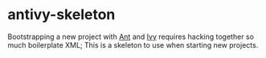 antivy-skeleton
===============

Bootstrapping a new project with [Ant](http://ant.apache.org) and [Ivy](http://ant.apache.org/ivy) requires hacking together so much boilerplate XML; This is a skeleton to use when starting new projects.